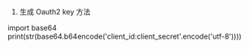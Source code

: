 1. 生成 Oauth2 key 方法

import base64
print(str(base64.b64encode('client_id:client_secret'.encode('utf-8'))))

